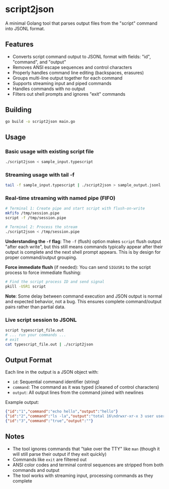 # script2json

A minimal Golang tool that parses output files from the "script" command into JSONL format.

## Features

- Converts script command output to JSONL format with fields: "id", "command", and "output"
- Removes ANSI escape sequences and control characters
- Properly handles command line editing (backspaces, erasures)
- Groups multi-line output together for each command
- Supports streaming input and piped commands
- Handles commands with no output
- Filters out shell prompts and ignores "exit" commands

## Building

```bash
go build -o script2json main.go
```

## Usage

### Basic usage with existing script file
```bash
./script2json < sample_input.typescript
```

### Streaming usage with tail -f
```bash
tail -f sample_input.typescript | ./script2json > sample_output.jsonl
```

### Real-time streaming with named pipe (FIFO)
```bash
# Terminal 1: Create pipe and start script with flush-on-write
mkfifo /tmp/session.pipe
script -f /tmp/session.pipe

# Terminal 2: Process the stream  
./script2json < /tmp/session.pipe
```

**Understanding the `-f` flag**: The `-f` (flush) option makes `script` flush output "after each write", but this still means commands typically appear after their output is complete and the next shell prompt appears. This is by design for proper command/output grouping.

**Force immediate flush** (if needed): You can send `SIGUSR1` to the script process to force immediate flushing:
```bash
# Find the script process ID and send signal
pkill -USR1 script
```

**Note**: Some delay between command execution and JSON output is normal and expected behavior, not a bug. This ensures complete command/output pairs rather than partial data.

### Live script session to JSONL
```bash
script typescript_file.out
# ... run your commands ...
# exit
cat typescript_file.out | ./script2json
```

## Output Format

Each line in the output is a JSON object with:
- `id`: Sequential command identifier (string)
- `command`: The command as it was typed (cleaned of control characters)
- `output`: All output lines from the command joined with newlines

Example output:
```json
{"id":"1","command":"echo hello","output":"hello"}
{"id":"2","command":"ls -la","output":"total 16\ndrwxr-xr-x 3 user user 4096 Sep 11 14:00 .\ndrwxr-xr-x 5 user user 4096 Sep 11 13:59 .."}
{"id":"3","command":"true","output":""}
```

## Notes

- The tool ignores commands that "take over the TTY" like `man` (though it will still parse their output if they exit quickly)
- Commands like `exit` are filtered out
- ANSI color codes and terminal control sequences are stripped from both commands and output
- The tool works with streaming input, processing commands as they complete
